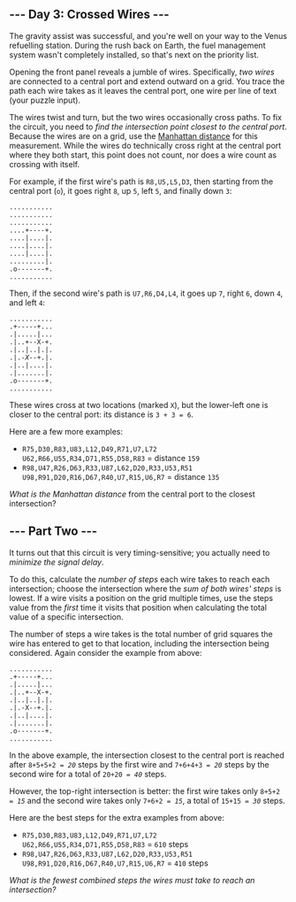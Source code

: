 <article><h2>--- Day 3: Crossed Wires ---</h2><p>The gravity assist was successful, and you're well on your way to the Venus refuelling station.  During the rush back on Earth, the fuel management system wasn't completely installed, so that's next on the priority list.</p>
<p>Opening the front panel reveals a jumble of wires. Specifically, <em>two wires</em> are connected to a central port and extend outward on a grid.  You trace the path each wire takes as it leaves the central port, one wire per line of text (your puzzle input).</p>
<p>The wires <span title="A jumble of twisty little wires, all alike.">twist and turn</span>, but the two wires occasionally cross paths. To fix the circuit, you need to <em>find the intersection point closest to the central port</em>. Because the wires are on a grid, use the <a href="https://en.wikipedia.org/wiki/Taxicab_geometry">Manhattan distance</a> for this measurement. While the wires do technically cross right at the central port where they both start, this point does not count, nor does a wire count as crossing with itself.</p>
<p>For example, if the first wire's path is <code>R8,U5,L5,D3</code>, then starting from the central port (<code>o</code>), it goes right <code>8</code>, up <code>5</code>, left <code>5</code>, and finally down <code>3</code>:</p>
<pre><code>...........
...........
...........
....+----+.
....|....|.
....|....|.
....|....|.
.........|.
.o-------+.
...........
</code></pre>
<p>Then, if the second wire's path is <code>U7,R6,D4,L4</code>, it goes up <code>7</code>, right <code>6</code>, down <code>4</code>, and left <code>4</code>:</p>
<pre><code>...........
.+-----+...
.|.....|...
.|..+--X-+.
.|..|..|.|.
.|.-<em>X</em>--+.|.
.|..|....|.
.|.......|.
.o-------+.
...........
</code></pre>
<p>These wires cross at two locations (marked <code>X</code>), but the lower-left one is closer to the central port: its distance is <code>3 + 3 = 6</code>.</p>
<p>Here are a few more examples:</p>
<ul>
<li><code>R75,D30,R83,U83,L12,D49,R71,U7,L72<br/>U62,R66,U55,R34,D71,R55,D58,R83</code> = distance <code>159</code></li>
<li><code>R98,U47,R26,D63,R33,U87,L62,D20,R33,U53,R51<br/>U98,R91,D20,R16,D67,R40,U7,R15,U6,R7</code> = distance <code>135</code></li>
</ul>
<p><em>What is the Manhattan distance</em> from the central port to the closest intersection?</p>
</article>
<article><h2>--- Part Two ---</h2><p>It turns out that this circuit is very timing-sensitive; you actually need to <em>minimize the signal delay</em>.</p>
<p>To do this, calculate the <em>number of steps</em> each wire takes to reach each intersection; choose the intersection where the <em>sum of both wires' steps</em> is lowest. If a wire visits a position on the grid multiple times, use the steps value from the <em>first</em> time it visits that position when calculating the total value of a specific intersection.</p>
<p>The number of steps a wire takes is the total number of grid squares the wire has entered to get to that location, including the intersection being considered. Again consider the example from above:</p>
<pre><code>...........
.+-----+...
.|.....|...
.|..+--X-+.
.|..|..|.|.
.|.-X--+.|.
.|..|....|.
.|.......|.
.o-------+.
...........
</code></pre>
<p>In the above example, the intersection closest to the central port is reached after <code>8+5+5+2 = <em>20</em></code> steps by the first wire and <code>7+6+4+3 = <em>20</em></code> steps by the second wire for a total of <code>20+20 = <em>40</em></code> steps.</p>
<p>However, the top-right intersection is better: the first wire takes only <code>8+5+2 = <em>15</em></code> and the second wire takes only <code>7+6+2 = <em>15</em></code>, a total of <code>15+15 = <em>30</em></code> steps.</p>
<p>Here are the best steps for the extra examples from above:</p>
<ul>
<li><code>R75,D30,R83,U83,L12,D49,R71,U7,L72<br/>U62,R66,U55,R34,D71,R55,D58,R83</code> = <code>610</code> steps</li>
<li><code>R98,U47,R26,D63,R33,U87,L62,D20,R33,U53,R51<br/>U98,R91,D20,R16,D67,R40,U7,R15,U6,R7</code> = <code>410</code> steps</li>
</ul>
<p><em>What is the fewest combined steps the wires must take to reach an intersection?</em></p>
</article>